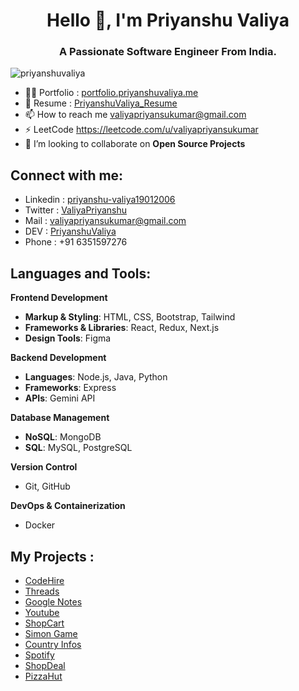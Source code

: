 <h1 align="center">Hello 👋, I'm Priyanshu Valiya</h1>
<h3 align="center">A Passionate Software Engineer From India.</h3>

<p align="left"> <img src="https://komarev.com/ghpvc/?username=priyanshuvaliya&label=Profile%20views&color=0e75b6&style=flat" alt="priyanshuvaliya" /> </p>

- 👨‍💻 Portfolio : [portfolio.priyanshuvaliya.me](portfolio.priyanshuvaliya.me)
- 📄 Resume : [PriyanshuValiya_Resume](https://drive.google.com/file/d/1o8u3m-R1FcPEH7fXKhHygG7K6bciEDzv/view)
- 📫 How to reach me valiyapriyansukumar@gmail.com
- ⚡ LeetCode https://leetcode.com/u/valiyapriyansukumar
- 🤝 I’m looking to collaborate on **Open Source Projects**

<h2 align="left">Connect with me:</h2>

- Linkedin : [priyanshu-valiya19012006](https://www.linkedin.com/in/priyanshu-valiya19012006)
- Twitter : [ValiyaPriyanshu](https://x.com/ValiyaPriyanshu?t=fODhuE-xes8Cv9nksqHe1w&s=08)
- Mail : valiyapriyansukumar@gmail.com
- DEV : [PriyanshuValiya](https://dev.to/priyansukumar_valiya_c0bf)
- Phone : +91 6351597276

<h2 align="left">Languages and Tools:</h2>

**Frontend Development**
- **Markup & Styling**: HTML, CSS, Bootstrap, Tailwind
- **Frameworks & Libraries**: React, Redux, Next.js
- **Design Tools**: Figma

**Backend Development**
- **Languages**: Node.js, Java, Python
- **Frameworks**: Express
- **APIs**: Gemini API

**Database Management**
- **NoSQL**: MongoDB
- **SQL**: MySQL, PostgreSQL

**Version Control**
- Git, GitHub

**DevOps & Containerization**
- Docker

<h2 align="left">My Projects :</h2>

- [CodeHire](https://code-hire.priyanshuvaliya.me)
- [Threads](https://threads-b9qr.onrender.com)
- [Google Notes](https://google-notes.onrender.com)
- [Youtube](https://youtube-clone-swart-eight.vercel.app)
- [ShopCart](https://priyanshuvaliya-shopcart.onrender.com)
- [Simon Game](https://simon-game-khaki-nine.vercel.app)
- [Country Infos](https://priyanshuvaliya.github.io/Country-Info)
- [Spotify](https://spotify-clone-git-main-priyanshuvaliyas-projects.vercel.app)
- [ShopDeal](https://shop-deal-priyanshuvaliyas-projects.vercel.app/index.html)
- [PizzaHut](https://www.figma.com/proto/M89FIqF8TtPFMIfi00ddMN/Pizza-Hut?type=design&node-id=3-7&t=XDRYa8Hul8JAvtRW-0&scaling=scale-down&page-id=0%3A1)
